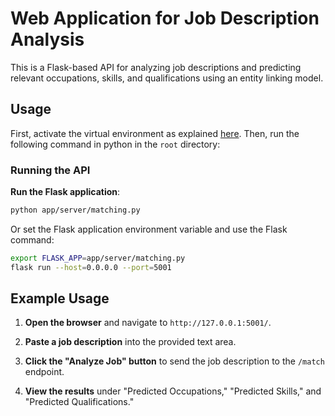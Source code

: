 # Web Application for Job Description Analysis

This is a Flask-based API for analyzing job descriptions and predicting relevant occupations, skills, and qualifications using an entity linking model.

## Usage

First, activate the virtual environment as explained [here](../README.md#install-the-dependencies). Then, run the following command in python in the `root` directory:

### Running the API

**Run the Flask application**:

```bash
python app/server/matching.py
```

Or set the Flask application environment variable and use the Flask command:

```bash
export FLASK_APP=app/server/matching.py
flask run --host=0.0.0.0 --port=5001
```

## Example Usage

1. **Open the browser** and navigate to `http://127.0.0.1:5001/`.

2. **Paste a job description** into the provided text area.

3. **Click the "Analyze Job" button** to send the job description to the `/match` endpoint.

4. **View the results** under "Predicted Occupations," "Predicted Skills," and "Predicted Qualifications."
